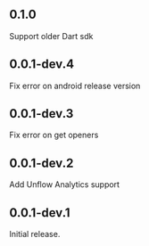## 0.1.0
Support older Dart sdk

## 0.0.1-dev.4
Fix error on android release version

## 0.0.1-dev.3
Fix error on get openers

## 0.0.1-dev.2
Add Unflow Analytics support

## 0.0.1-dev.1
Initial release.
